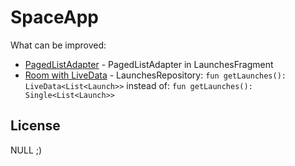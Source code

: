 # SpaceApp

What can be improved:
* [PagedListAdapter](https://developer.android.com/reference/androidx/paging/PagedListAdapter) - PagedListAdapter in LaunchesFragment
* [Room with LiveData](https://developer.android.com/topic/libraries/architecture/livedata#use_livedata_with_room) - LaunchesRepository: ``
fun getLaunches(): LiveData<List<Launch>>
`` instead of: ``
fun getLaunches(): Single<List<Launch>>
``

License
----

NULL ;)